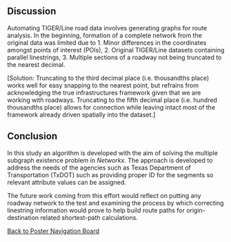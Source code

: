 ## Discussion

Automating TIGER/Line road data involves generating graphs for route analysis.  In the beginning, formation of a complete network from the original data was limited due to   1. Minor differences in the coordinates amongst points of interest (POIs),   2. Original TIGER/Line datasets containing parallel linestrings,   3. Multiple sections of a roadway not being truncated to the nearest decimal. 

[Solution: Truncating to the third decimal place (i.e. thousandths place) works well for easy snapping to the nearest point, but refrains from acknowledging the true infrastructures framework given that we are working with roadways.  Truncating to the fifth decimal place (i.e. hundred thousandths place) allows for connection while leaving intact most of the framework already driven spatially into the dataset.]



## Conclusion
In this study an algorithm is developed with the aim of solving the multiple subgraph existence problem in *Networkx*. The approach is developed to address the needs of the agencies such as Texas Department of Transportation (TxDOT) such as providing proper ID for the segments so relevant attribute values can be assigned.

The future work coming from this effort would reflect on putting any roadway network to the test and examining the process by which correcting linestring information would prove to help build route paths for origin-destination related shortest-path calculations.  



[Back to Poster Navigation Board](./README.md#Outline)

